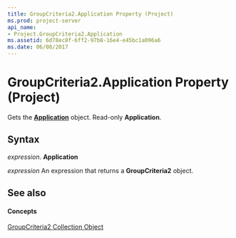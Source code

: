 ```yaml
---
title: GroupCriteria2.Application Property (Project)
ms.prod: project-server
api_name:
- Project.GroupCriteria2.Application
ms.assetid: 6d78ec8f-6ff2-97b8-16e4-e45bc1a096a6
ms.date: 06/08/2017
---
```



# GroupCriteria2.Application Property (Project)

Gets the  **[Application](application-object-project.md)** object. Read-only **Application**.


## Syntax

 _expression_. **Application**

 _expression_ An expression that returns a **GroupCriteria2** object.


## See also


#### Concepts


[GroupCriteria2 Collection Object](groupcriteria2-object-project.md)

